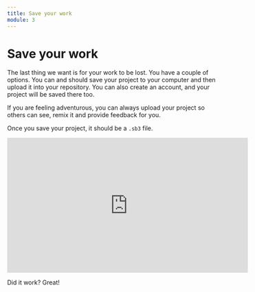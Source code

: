 ```yaml
---
title: Save your work
module: 3
---
```


# Save your work


The last thing we want is for your work to be lost.  You have a couple of options. You can and should save your project to your computer and then upload it into your repository. You can also create an account, and your project will be saved there too.  

If you are feeling adventurous, you can always upload your project so others can see, remix it and provide feedback for you.

Once you save your project, it should be a `.sb3` file.

<iframe width="560" height="315" src="https://www.youtube.com/embed/rh1R9p_wjCg" frameborder="0" allow="accelerometer; autoplay; encrypted-media; gyroscope; picture-in-picture" allowfullscreen></iframe>

Did it work?  Great!